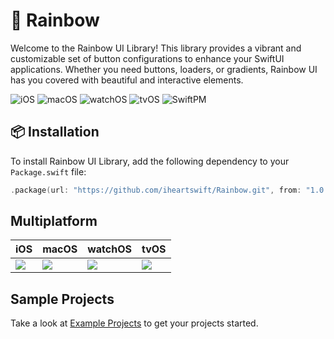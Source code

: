 # 🌈 Rainbow
Welcome to the Rainbow UI Library! This library provides a vibrant and customizable set of button configurations to enhance your SwiftUI applications. Whether you need buttons, loaders, or gradients, Rainbow UI has you covered with beautiful and interactive elements.

![iOS](https://img.shields.io/badge/iOS-17.0+-blue)
![macOS](https://img.shields.io/badge/macOS-14.0+-blue)
![watchOS](https://img.shields.io/badge/watchOS-10.0+-blue)
![tvOS](https://img.shields.io/badge/tvOS-17.0+-blue)
![SwiftPM](https://img.shields.io/badge/SwiftPM-compatible-brightgreen)

## 📦 Installation

To install Rainbow UI Library, add the following dependency to your `Package.swift` file:

```swift
.package(url: "https://github.com/iheartswift/Rainbow.git", from: "1.0.4")
```

## Multiplatform

| iOS | macOS | watchOS | tvOS |
|-----|-------|---------|------|
| ![](https://iheartswift.s3.amazonaws.com/rainbow/ezgif-5-971b00b241.gif) | ![](https://iheartswift.s3.amazonaws.com/rainbow/ezgif-5-64aa8c2126.gif) | ![](https://iheartswift.s3.amazonaws.com/rainbow/ezgif-5-ab6a7b0278.gif) | ![](https://iheartswift.s3.amazonaws.com/rainbow/ezgif-5-14bc19d1fc.gif) |

## Sample Projects

Take a look at [Example Projects](https://github.com/iheartswift/Examples) to get your projects started.
